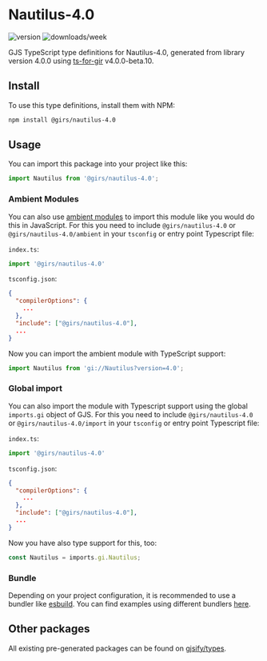 
# Nautilus-4.0

![version](https://img.shields.io/npm/v/@girs/nautilus-4.0)
![downloads/week](https://img.shields.io/npm/dw/@girs/nautilus-4.0)


GJS TypeScript type definitions for Nautilus-4.0, generated from library version 4.0.0 using [ts-for-gir](https://github.com/gjsify/ts-for-gir) v4.0.0-beta.10.


## Install

To use this type definitions, install them with NPM:
```bash
npm install @girs/nautilus-4.0
```

## Usage

You can import this package into your project like this:
```ts
import Nautilus from '@girs/nautilus-4.0';
```

### Ambient Modules

You can also use [ambient modules](https://github.com/gjsify/ts-for-gir/tree/main/packages/cli#ambient-modules) to import this module like you would do this in JavaScript.
For this you need to include `@girs/nautilus-4.0` or `@girs/nautilus-4.0/ambient` in your `tsconfig` or entry point Typescript file:

`index.ts`:
```ts
import '@girs/nautilus-4.0'
```

`tsconfig.json`:
```json
{
  "compilerOptions": {
    ...
  },
  "include": ["@girs/nautilus-4.0"],
  ...
}
```

Now you can import the ambient module with TypeScript support: 

```ts
import Nautilus from 'gi://Nautilus?version=4.0';
```

### Global import

You can also import the module with Typescript support using the global `imports.gi` object of GJS.
For this you need to include `@girs/nautilus-4.0` or `@girs/nautilus-4.0/import` in your `tsconfig` or entry point Typescript file:

`index.ts`:
```ts
import '@girs/nautilus-4.0'
```

`tsconfig.json`:
```json
{
  "compilerOptions": {
    ...
  },
  "include": ["@girs/nautilus-4.0"],
  ...
}
```

Now you have also type support for this, too:

```ts
const Nautilus = imports.gi.Nautilus;
```

### Bundle

Depending on your project configuration, it is recommended to use a bundler like [esbuild](https://esbuild.github.io/). You can find examples using different bundlers [here](https://github.com/gjsify/ts-for-gir/tree/main/examples).

## Other packages

All existing pre-generated packages can be found on [gjsify/types](https://github.com/gjsify/types).

